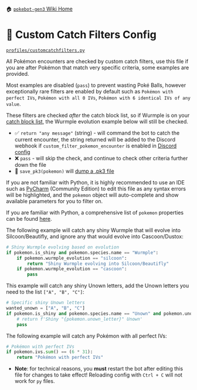 🏠 [`pokebot-gen3` Wiki Home](../Readme.md)

# 🥅 Custom Catch Filters Config

[`profiles/customcatchfilters.py`](../../profiles/customcatchfilters.py)

All Pokémon encounters are checked by custom catch filters, use this file if you are after Pokémon that match very specific criteria, some examples are provided.

Most examples are disabled (`pass`) to prevent wasting Poké Balls, however exceptionally rare filters are enabled by default such as `Pokémon with perfect IVs`, `Pokémon with all 0 IVs`, `Pokémon with 6 identical IVs of any value`.

These filters are checked *after* the catch block list, so if Wurmple is on your [catch block list](Configuration%20-%20Catch%20Block%20List.md), the Wurmple evolution example below will still be checked.

- ✅ `return "any message"` (string) - will command the bot to catch the current encounter, the string returned will be added to the Discord webhook if `custom_filter_pokemon_encounter` is enabled in [Discord config](Configuration%20-%20Discord%20Integration.md)
- ❌ `pass` - will skip the check, and continue to check other criteria further down the file
- 💾 `save_pk3(pokemon)` will [dump a .pk3 file](Console,%20Logging%20and%20Image%20Config.md)

If you are not familiar with Python, it is highly recommended to use an IDE such as [PyCharm](https://www.jetbrains.com/products/compare/?product=pycharm&product=pycharm-ce) (Community Edition) to edit this file as any syntax errors will be highlighted, and the `pokemon` object will auto-complete and show available parameters for you to filter on.

If you are familiar with Python, a comprehensive list of `pokemon` properties can be found [here](../../modules/pokemon.py).

The following example will catch any shiny Wurmple that will evolve into Silcoon/Beautifly, and ignore any that would evolve into Cascoon/Dustox:

```py
# Shiny Wurmple evolving based on evolution
if pokemon.is_shiny and pokemon.species.name == "Wurmple":
    if pokemon.wurmple_evolution == "silcoon":
        return "Shiny Wurmple evolving into Silcoon/Beautifly"
    if pokemon.wurmple_evolution == "cascoon":
        pass
```

This example will catch any shiny Unown letters, add the Unown letters you need to the list `["A", "B", "C"]`:

```py
# Specific shiny Unown letters
wanted_unown = ["A", "B", "C"]
if pokemon.is_shiny and pokemon.species.name == "Unown" and pokemon.unown_letter in wanted_unown:
    # return f'Shiny "{pokemon.unown_letter}" Unown'
    pass
```

The following example will catch any Pokémon with all perfect IVs:
```py
# Pokémon with perfect IVs
if pokemon.ivs.sum() == (6 * 31):
    return "Pokémon with perfect IVs"
```

- **Note**: for technical reasons, you **must** restart the bot after editing this file for changes to take effect! Reloading config with `Ctrl + C` will not work for `py` files.
